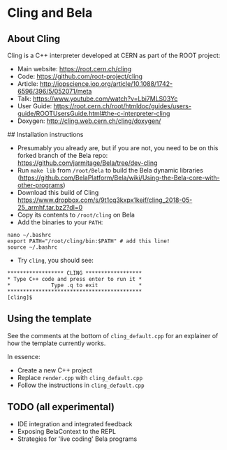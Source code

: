 # Cling and Bela

## About Cling

Cling is a C++ interpreter developed at CERN as part of the ROOT project:

- Main website: https://root.cern.ch/cling
- Code: https://github.com/root-project/cling
- Article: http://iopscience.iop.org/article/10.1088/1742-6596/396/5/052071/meta
- Talk: https://www.youtube.com/watch?v=Lbi7MLS03Yc
- User Guide: https://root.cern.ch/root/htmldoc/guides/users-guide/ROOTUsersGuide.html#the-c-interpreter-cling
- Doxygen: http://cling.web.cern.ch/cling/doxygen/

## Installation instructions

- Presumably you already are, but if you are not, you need to be on this forked branch of the Bela repo: https://github.com/jarmitage/Bela/tree/dev-cling
- Run `make lib` from `/root/Bela` to build the Bela dynamic libraries (https://github.com/BelaPlatform/Bela/wiki/Using-the-Bela-core-with-other-programs)
- Download this build of Cling https://www.dropbox.com/s/9t1cq3kxpx1keif/cling_2018-05-25_armhf.tar.bz2?dl=0
- Copy its contents to `/root/cling` on Bela
- Add the binaries to your `PATH`:
```
nano ~/.bashrc
export PATH="/root/cling/bin:$PATH" # add this line!
source ~/.bashrc
```
- Try `cling`, you should see:
```
****************** CLING ******************
* Type C++ code and press enter to run it *
*             Type .q to exit             *
*******************************************
[cling]$ 
```

## Using the template

See the comments at the bottom of `cling_default.cpp` for an explainer of how the template currently works.

In essence:
- Create a new C++ project
- Replace `render.cpp` with `cling_default.cpp`
- Follow the instructions in `cling_default.cpp`

## TODO (all experimental)

- IDE integration and integrated feedback
- Exposing BelaContext to the REPL
- Strategies for 'live coding' Bela programs
